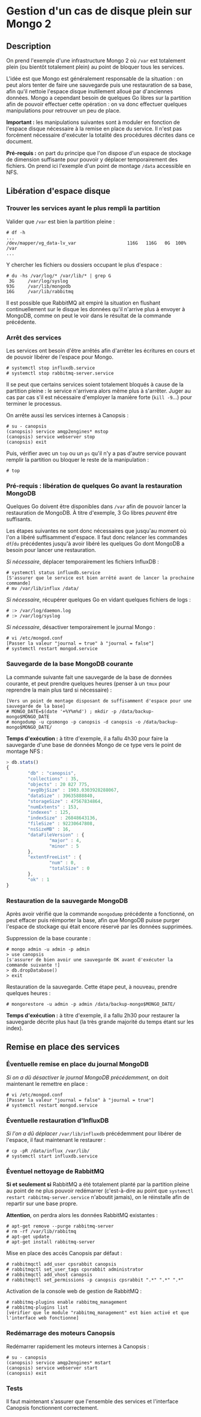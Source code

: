 # Gestion d'un cas de disque plein sur Mongo 2

## Description

On prend l'exemple d'une infrastructure Mongo 2 où `/var` est totalement plein (ou bientôt totalement plein) au point de bloquer tous les services.

L'idée est que Mongo est généralement responsable de la situation : on peut alors tenter de faire une sauvegarde puis une restauration de sa base, afin qu'il nettoie l'espace disque inutilement alloué par d'anciennes données. Mongo a cependant besoin de quelques Go libres sur la partition afin de pouvoir effectuer cette opération : on va donc effectuer quelques manipulations pour retrouver un peu de place.

**Important :** les manipulations suivantes sont à moduler en fonction de l'espace disque nécessaire à la remise en place du service. Il n'est pas forcément nécessaire d'exécuter la totalité des procédures décrites dans ce document.

**Pré-requis :** on part du principe que l'on dispose d'un espace de stockage de dimension suffisante pour pouvoir y déplacer temporairement des fichiers. On prend ici l'exemple d'un point de montage `/data` accessible en NFS.

## Libération d'espace disque

### Trouver les services ayant le plus rempli la partition

Valider que `/var` est bien la partition pleine :
```
# df -h
...
/dev/mapper/vg_data-lv_var                   116G   116G   0G  100% /var
...
```

Y chercher les fichiers ou dossiers occupant le plus d'espace :
```
# du -hs /var/log/* /var/lib/* | grep G
 3G     /var/log/syslog
93G     /var/lib/mongodb
16G     /var/lib/rabbitmq
```

Il est possible que RabbitMQ ait empiré la situation en flushant continuellement sur le disque les données qu'il n'arrive plus à envoyer à MongoDB, comme on peut le voir dans le résultat de la commande précédente.

### Arrêt des services

Les services ont besoin d'être arrêtés afin d'arrêter les écritures en cours et de pouvoir libérer de l'espace pour Mongo.

```
# systemctl stop influxdb.service
# systemctl stop rabbitmq-server.service
```

Il se peut que certains services soient totalement bloqués à cause de la partition pleine : le service n'arrivera alors même plus à s'arrêter. Juger au cas par cas s'il est nécessaire d'employer la manière forte (`kill -9`...) pour terminer le processus.

On arrête aussi les services internes à Canopsis :
```
# su - canopsis
(canopsis) service amqp2engines* mstop
(canopsis) service webserver stop
(canopsis) exit
```

Puis, vérifier avec un `top` ou un `ps` qu'il n'y a pas d'autre service pouvant remplir la partition ou bloquer le reste de la manipulation :
```
# top
```

### Pré-requis : libération de quelques Go avant la restauration MongoDB

Quelques Go doivent être disponibles dans `/var` afin de pouvoir lancer la restauration de MongoDB. À titre d'exemple, 3 Go libres *peuvent* être suffisants.

Les étapes suivantes ne sont donc nécessaires que jusqu'au moment où l'on a libéré suffisamment d'espace. Il faut donc  relancer les commandes `df`/`du` précédentes jusqu'à avoir libéré les quelques Go dont MongoDB a besoin pour lancer une restauration.

*Si nécessaire*, déplacer temporairement les fichiers InfluxDB :
```
# systemctl status influxdb.service
[S'assurer que le service est bien arrêté avant de lancer la prochaine commande]
# mv /var/lib/influx /data/
```

*Si nécessaire*, récupérer quelques Go en vidant quelques fichiers de logs :
```
# :> /var/log/daemon.log
# :> /var/log/syslog
```

*Si nécessaire*, désactiver temporairement le journal Mongo :
```
# vi /etc/mongod.conf
[Passer la valeur "journal = true" à "journal = false"]
# systemctl restart mongod.service
```

### Sauvegarde de la base MongoDB courante

La commande suivante fait une sauvegarde de la base de données courante, et peut prendre quelques heures (penser à un `tmux` pour reprendre la main plus tard si nécessaire) :
```
[Vers un point de montage disposant de suffisamment d'espace pour une sauvegarde de la base]
# MONGO_DATE=$(date '+%Y%m%d') ; mkdir -p /data/backup-mongo$MONGO_DATE
# mongodump -u cpsmongo -p canopsis -d canopsis -o /data/backup-mongo$MONGO_DATE/
```

**Temps d'exécution :** à titre d'exemple, il a fallu 4h30 pour faire la sauvegarde d'une base de données Mongo de ce type vers le point de montage NFS :
```js
> db.stats()
{
        "db" : "canopsis",
        "collections" : 35,
        "objects" : 20 827 775,
        "avgObjSize" : 1903.0303928288067,
        "dataSize" : 39635888840,
        "storageSize" : 47567834864,
        "numExtents" : 153,
        "indexes" : 125,
        "indexSize" : 26848643136,
        "fileSize" : 92230647808,
        "nsSizeMB" : 16,
        "dataFileVersion" : {
                "major" : 4,
                "minor" : 5
        },
        "extentFreeList" : {
                "num" : 0,
                "totalSize" : 0
        },
        "ok" : 1
}
```

### Restauration de la sauvegarde MongoDB

Après avoir vérifié que la commande `mongodump` précédente a fonctionné, on peut effacer puis réimporter la base, afin que MongoDB puisse purger l'espace de stockage qui était encore réservé par les données supprimées.

Suppression de la base courante :
```
# mongo admin -u admin -p admin
> use canopsis
[s'assurer de bien avoir une sauvegarde OK avant d'exécuter la commande suivante !]
> db.dropDatabase()
> exit
```

Restauration de la sauvegarde. Cette étape peut, à nouveau, prendre quelques heures :
```
# mongorestore -u admin -p admin /data/backup-mongo$MONGO_DATE/
```

**Temps d'exécution :** à titre d'exemple, il a fallu 2h30 pour restaurer la sauvegarde décrite plus haut (la très grande majorité du temps étant sur les index).

## Remise en place des services

### Éventuelle remise en place du journal MongoDB

*Si on a dû désactiver le journal MongoDB précédemment*, on doit maintenant le remettre en place :
```
# vi /etc/mongod.conf
[Passer la valeur "journal = false" à "journal = true"]
# systemctl restart mongod.service
```

### Éventuelle restauration d'InfluxDB

*Si l'on a dû déplacer* `/var/lib/influxdb` précédemment pour libérer de l'espace, il faut maintenant le restaurer :
```
# cp -pR /data/influx /var/lib/
# systemctl start influxdb.service
```

### Éventuel nettoyage de RabbitMQ

**Si et seulement si** RabbitMQ a été totalement planté par la partition pleine au point de ne plus pouvoir redémarrer (c'est-à-dire au point que `systemctl restart rabbitmq-server.service` n'aboutit jamais), on le réinstalle afin de repartir sur une base propre.

**Attention**, on perdra alors les données RabbitMQ existantes :
```
# apt-get remove --purge rabbitmq-server
# rm -rf /var/lib/rabbitmq
# apt-get update
# apt-get install rabbitmq-server
```

Mise en place des accès Canopsis par défaut :
```
# rabbitmqctl add_user cpsrabbit canopsis
# rabbitmqctl set_user_tags cpsrabbit administrator
# rabbitmqctl add_vhost canopsis
# rabbitmqctl set_permissions -p canopsis cpsrabbit ".*" ".*" ".*"
```

Activation de la console web de gestion de RabbitMQ :
```
# rabbitmq-plugins enable rabbitmq_management
# rabbitmq-plugins list
[vérifier que le module "rabbitmq_management" est bien activé et que l'interface web fonctionne]
```

### Redémarrage des moteurs Canopsis

Redémarrer rapidement les moteurs internes à Canopsis :
```
# su - canopsis
(canopsis) service amqp2engines* mstart
(canopsis) service webserver start
(canopsis) exit
```

### Tests

Il faut maintenant s'assurer que l'ensemble des services et l'interface Canopsis fonctionnent correctement.
